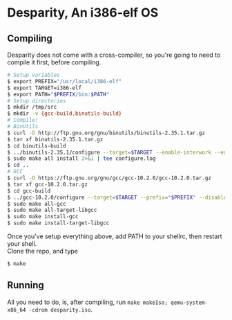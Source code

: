 # Desparity, An i386-elf OS

## Compiling

Desparity does not come with a cross-compiler, so you're going to need to compile it first, before compiling.
```sh
# Setup variables
$ export PREFIX="/usr/local/i386-elf"
$ export TARGET=i386-elf
$ export PATH="$PREFIX/bin:$PATH"
# Setup directories
$ mkdir /tmp/src
$ mkdir -v {gcc-build,binutils-build}
# Compile!
# BinUtils
$ curl -O http://ftp.gnu.org/gnu/binutils/binutils-2.35.1.tar.gz
$ tar xf binutils-2.35.1.tar.gz
$ cd binutils-build
$ ../binutils-2.35.1/configure --target=$TARGET --enable-interwork --enable-multilib --disable-nls --disable-werror --prefix=$PREFIX 2>&1 | tee configure.log
$ sudo make all install 2>&1 | tee configure.log
$ cd ..
# GCC
$ curl -O https://ftp.gnu.org/gnu/gcc/gcc-10.2.0/gcc-10.2.0.tar.gz
$ tar xf gcc-10.2.0.tar.gz
$ cd gcc-build
$ ../gcc-10.2.0/configure --target=$TARGET --prefix="$PREFIX" --disable-nls --disable-libssp --enable-languages=c++ --without-headers
$ sudo make all-gcc
$ sudo make all-target-libgcc
$ sudo make install-gcc
$ sudo make install-target-libgcc
```

Once you've setup everything above, add PATH to your shellrc, then restart your shell.\
Clone the repo, and type
```sh
$ make
```

## Running

All you need to do, is, after compiling, run `make makeIso; qemu-system-x86_64 -cdrom desparity.iso`.
